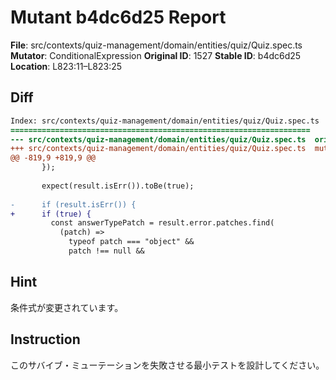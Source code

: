 # Mutant b4dc6d25 Report

**File**: src/contexts/quiz-management/domain/entities/quiz/Quiz.spec.ts
**Mutator**: ConditionalExpression
**Original ID**: 1527
**Stable ID**: b4dc6d25
**Location**: L823:11–L823:25

## Diff

```diff
Index: src/contexts/quiz-management/domain/entities/quiz/Quiz.spec.ts
===================================================================
--- src/contexts/quiz-management/domain/entities/quiz/Quiz.spec.ts	original
+++ src/contexts/quiz-management/domain/entities/quiz/Quiz.spec.ts	mutated #1527
@@ -819,9 +819,9 @@
       });
 
       expect(result.isErr()).toBe(true);
 
-      if (result.isErr()) {
+      if (true) {
         const answerTypePatch = result.error.patches.find(
           (patch) =>
             typeof patch === "object" &&
             patch !== null &&
```

## Hint

条件式が変更されています。

## Instruction

このサバイブ・ミューテーションを失敗させる最小テストを設計してください。
